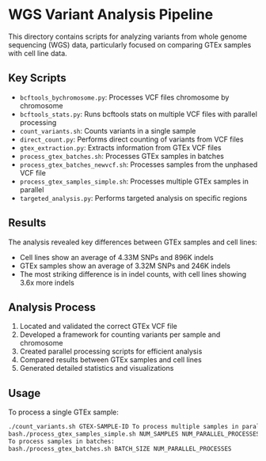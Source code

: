 # WGS Variant Analysis Pipeline

This directory contains scripts for analyzing variants from whole genome sequencing (WGS) data, particularly focused on comparing GTEx samples with cell line data.

## Key Scripts

- `bcftools_bychromosome.py`: Processes VCF files chromosome by chromosome
- `bcftools_stats.py`: Runs bcftools stats on multiple VCF files with parallel processing
- `count_variants.sh`: Counts variants in a single sample
- `direct_count.py`: Performs direct counting of variants from VCF files
- `gtex_extraction.py`: Extracts information from GTEx VCF files
- `process_gtex_batches.sh`: Processes GTEx samples in batches
- `process_gtex_batches_newvcf.sh`: Processes samples from the unphased VCF file
- `process_gtex_samples_simple.sh`: Processes multiple GTEx samples in parallel
- `targeted_analysis.py`: Performs targeted analysis on specific regions

## Results

The analysis revealed key differences between GTEx samples and cell lines:

- Cell lines show an average of 4.33M SNPs and 896K indels
- GTEx samples show an average of 3.32M SNPs and 246K indels
- The most striking difference is in indel counts, with cell lines showing 3.6x more indels

## Analysis Process

1. Located and validated the correct GTEx VCF file
2. Developed a framework for counting variants per sample and chromosome
3. Created parallel processing scripts for efficient analysis
4. Compared results between GTEx samples and cell lines
5. Generated detailed statistics and visualizations

## Usage

To process a single GTEx sample:
```bash
./count_variants.sh GTEX-SAMPLE-ID To process multiple samples in parallel:
bash./process_gtex_samples_simple.sh NUM_SAMPLES NUM_PARALLEL_PROCESSES
To process samples in batches:
bash./process_gtex_batches.sh BATCH_SIZE NUM_PARALLEL_PROCESSES
